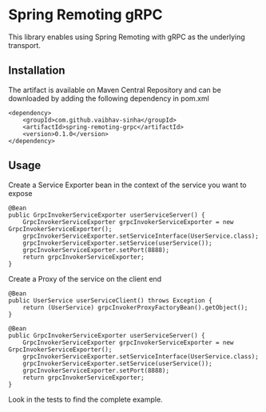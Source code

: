 # Spring Remoting gRPC

This library enables using Spring Remoting with gRPC as the underlying transport.

## Installation

The artifact is available on Maven Central Repository and can be downloaded by adding the following dependency in pom.xml

    <dependency>
        <groupId>com.github.vaibhav-sinha</groupId>
        <artifactId>spring-remoting-grpc</artifactId>
        <version>0.1.0</version>
    </dependency>

## Usage

Create a Service Exporter bean in the context of the service you want to expose

    @Bean
    public GrpcInvokerServiceExporter userServiceServer() {
        GrpcInvokerServiceExporter grpcInvokerServiceExporter = new GrpcInvokerServiceExporter();
        grpcInvokerServiceExporter.setServiceInterface(UserService.class);
        grpcInvokerServiceExporter.setService(userService());
        grpcInvokerServiceExporter.setPort(8888);
        return grpcInvokerServiceExporter;
    }

Create a Proxy of the service on the client end

    @Bean
    public UserService userServiceClient() throws Exception {
        return (UserService) grpcInvokerProxyFactoryBean().getObject();
    }

    @Bean
    public GrpcInvokerServiceExporter userServiceServer() {
        GrpcInvokerServiceExporter grpcInvokerServiceExporter = new GrpcInvokerServiceExporter();
        grpcInvokerServiceExporter.setServiceInterface(UserService.class);
        grpcInvokerServiceExporter.setService(userService());
        grpcInvokerServiceExporter.setPort(8888);
        return grpcInvokerServiceExporter;
    }

Look in the tests to find the complete example.